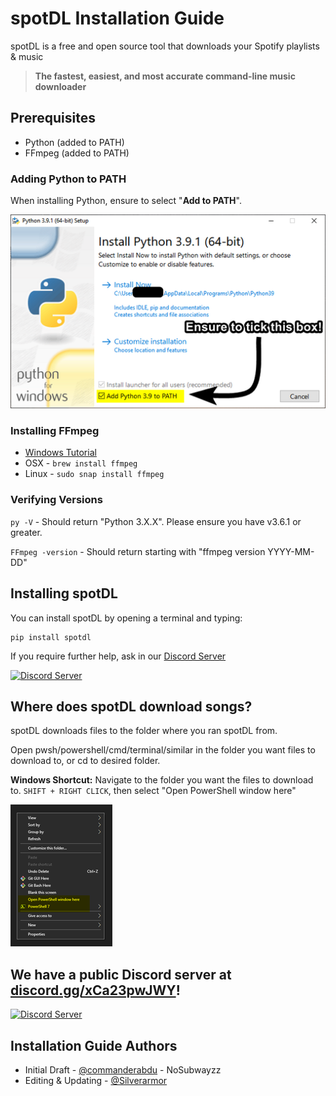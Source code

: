 <!--- mdformat-toc start --slug=github --->

# spotDL Installation Guide

spotDL is a free and open source tool that downloads your Spotify playlists & music

> **The fastest, easiest, and most accurate command-line music downloader**

## Prerequisites

- Python (added to PATH)
- FFmpeg (added to PATH)

### Adding Python to PATH

When installing Python, ensure to select "**Add to PATH**".

![Add to PATH Image](/docs/static/ADD_TO_PATH.png)

### Installing FFmpeg

- [Windows Tutorial](https://windowsloop.com/install-ffmpeg-windows-10/)
- OSX - `brew install ffmpeg`
- Linux - `sudo snap install ffmpeg`

### Verifying Versions

`py -V` - Should return "Python 3.X.X". Please ensure you have v3.6.1 or greater.

`FFmpeg -version` - Should return starting with "ffmpeg version YYYY-MM-DD"

## Installing spotDL

You can install spotDL by opening a terminal and typing:

```shell
pip install spotdl
```

If you require further help, ask in our [Discord Server](https://discord.gg/xCa23pwJWY)

[![Discord Server](https://img.shields.io/discord/771628785447337985?color=7289da&label=DISCORD&style=for-the-badge)](https://discord.gg/xCa23pwJWY)

## Where does spotDL download songs?

spotDL downloads files to the folder where you ran spotDL from.

Open pwsh/powershell/cmd/terminal/similar in the folder you want files to download to, or
cd to desired folder.

**Windows Shortcut:** Navigate to the folder you want the files to download to.
`SHIFT + RIGHT CLICK`, then select "Open PowerShell window here"

![Windows PWSH](/docs/static/POWERSHELL.png)

## We have a public Discord server at **[discord.gg/xCa23pwJWY](https://discord.gg/xCa23pwJWY)!**

[![Discord Server](https://img.shields.io/discord/771628785447337985?color=7289da&label=DISCORD&style=for-the-badge)](https://discord.gg/xCa23pwJWY)

## Installation Guide Authors

- Initial Draft - [@commanderabdu](https://github.com/commanderabdu) - NoSubwayzz
- Editing & Updating - [@Silverarmor](https://github.com/Silverarmor)
